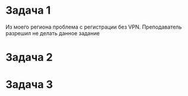 # Задача 1

Из моего региона проблема с регистрации без VPN. Преподаватель разрешил не делать данное задание

# Задача 2


# Задача 3
